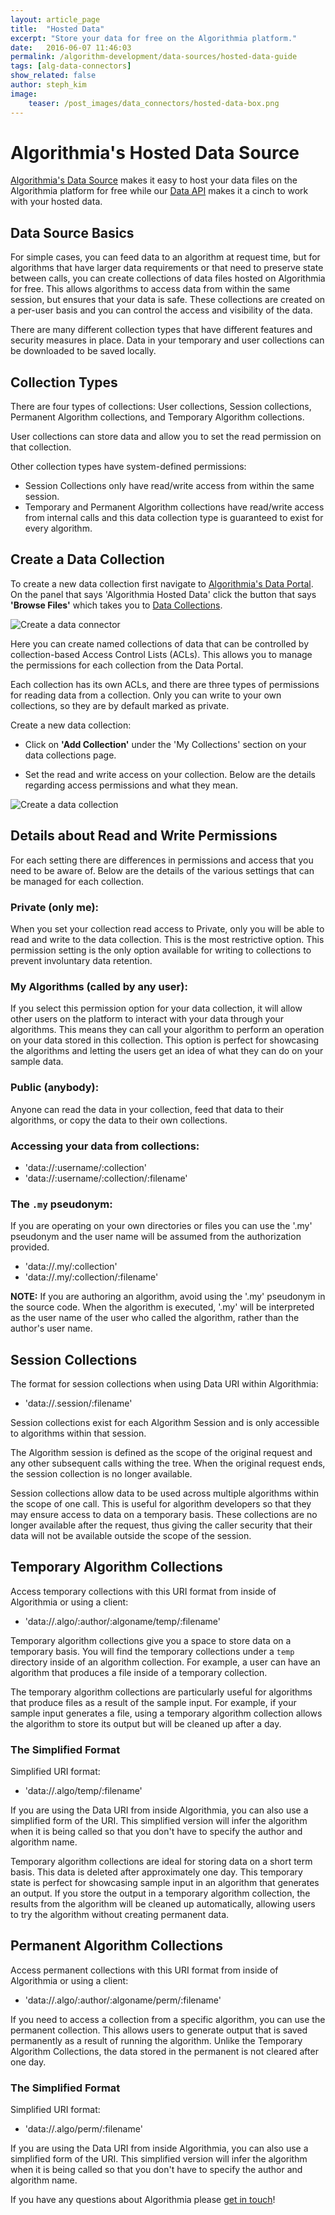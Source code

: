 ```yaml
---
layout: article_page
title:  "Hosted Data"
excerpt: "Store your data for free on the Algorithmia platform."
date:   2016-06-07 11:46:03
permalink: /algorithm-development/data-sources/hosted-data-guide
tags: [alg-data-connectors]
show_related: false
author: steph_kim
image:
    teaser: /post_images/data_connectors/hosted-data-box.png
---
```


# Algorithmia's Hosted Data Source
<a href="https://algorithmia.com/data/hosted">Algorithmia's Data Source</a> makes it easy to host your data files on the Algorithmia platform for free while our <a href="http://docs.algorithmia.com/#data-api-specification">Data API</a> makes it a cinch to work with your hosted data.

## Data Source Basics
For simple cases, you can feed data to an algorithm at request time, but for algorithms that have larger data requirements or that need to preserve state between calls, you can create collections of data files hosted on Algorithmia for free. This allows algorithms to access data from within the same session, but ensures that your data is safe. These collections are created on a per-user basis and you can control the access and visibility of the data.

There are many different collection types that have different features and security measures in place. Data in your temporary and user collections can be downloaded to be saved locally.

## Collection Types
There are four types of collections: User collections, Session collections, Permanent Algorithm collections, and Temporary Algorithm collections.

User collections can store data and allow you to set the read permission on that collection.

Other collection types have system-defined permissions:

- Session Collections only have read/write access from within the same session.
- Temporary and Permanent Algorithm collections have read/write access from internal calls and this data collection type is guaranteed to exist for every algorithm.

## Create a Data Collection
To create a new data collection first navigate to <a href="https://algorithmia.com/data" target="_blank">Algorithmia's Data Portal</a>. On the panel that says 'Algorithmia Hosted Data' click the button that says **'Browse Files'** which takes you to <a href="https://algorithmia.com/data/hosted">Data Collections</a>.

<img src="/images/post_images/data_connectors/manage_connector_all.png" alt="Create a data connector" class="screenshot">

Here you can create named collections of data that can be controlled by collection-based Access Control Lists (ACLs). This allows you to manage the permissions for each collection from the Data Portal.

Each collection has its own ACLs, and there are three types of permissions for reading data from a collection. Only you can write to your own collections, so they are by default marked as private.

Create a new data collection:

- Click on **'Add Collection'** under the 'My Collections' section on your data collections page.

- Set the read and write access on your collection. Below are the details regarding access permissions and what they mean.


<img src="/images/post_images/model_hosting/add_collections_visual.png" alt="Create a data collection" class="screenshot">

## Details about Read and Write Permissions
For each setting there are differences in permissions and access that you need to be aware of. Below are the details of the various settings that can be managed for each collection.


### Private (only me):
When you set your collection read access to Private, only you will be able to read and write to the data collection. This is the most restrictive option. This permission setting is the only option available for writing to collections to prevent involuntary data retention.

### My Algorithms (called by any user):
If you select this permission option for your data collection, it will allow other users on the platform to interact with your data through your algorithms. This means they can call your algorithm to perform an operation on your data stored in this collection. This option is perfect for showcasing the algorithms and letting the users get an idea of what they can do on your sample data.

### Public (anybody):
Anyone can read the data in your collection, feed that data to their algorithms, or copy the data to their own collections.

### Accessing your data from collections:

- 'data://:username/:collection'
- 'data://:username/:collection/:filename'

### The `.my` pseudonym:

If you are operating on your own directories or files you can use the '.my' pseudonym and the user name will be assumed from the authorization provided.

- 'data://.my/:collection'
- 'data://.my/:collection/:filename'

**NOTE:** If you are authoring an algorithm, avoid using the '.my' pseudonym in the source code. When the algorithm is executed, '.my' will be interpreted as the user name of the user who called the algorithm, rather than the author's user name.

## Session Collections

The format for session collections when using Data URI within Algorithmia:

- 'data://.session/:filename'

Session collections exist for each Algorithm Session and is only accessible to algorithms within that session.

The Algorithm session is defined as the scope of the original request and any other subsequent calls withing the tree. When the original request ends, the session collection is no longer available.

Session collections allow data to be used across multiple algorithms within the scope of one call. This is useful for algorithm developers so that they may ensure access to data on a temporary basis. These collections are no longer available after the request, thus giving the caller security that their data will not be available outside the scope of the session.

## Temporary Algorithm Collections

Access temporary collections with this URI format from inside of Algorithmia or using a client:

- 'data://.algo/:author/:algoname/temp/:filename'

Temporary algorithm collections give you a space to store data on a temporary basis. You will find the temporary collections under a `temp` directory inside of an algorithm collection. For example, a user can have an algorithm that produces a file inside of a temporary collection.

The temporary algorithm collections are particularly useful for algorithms that produce files as a result of the sample input. For example, if your sample input generates a file, using a temporary algorithm collection allows the algorithm to store its output but will be cleaned up after a day.

### The Simplified Format

Simplified URI format:

- 'data://.algo/temp/:filename'

If you are using the Data URI from inside Algorithmia, you can also use a simplified form of the URI. This simplified version will infer the algorithm when it is being called so that you don't have to specify the author and algorithm name.

Temporary algorithm collections are ideal for storing data on a short term basis. This data is deleted after approximately one day. This temporary state is perfect for showcasing sample input in an algorithm that generates an output. If you store the output in a temporary algorithm collection, the results from the algorithm will be cleaned up automatically, allowing users to try the algorithm without creating permanent data.

## Permanent Algorithm Collections

Access permanent collections with this URI format from inside of Algorithmia or using a client:

- 'data://.algo/:author/:algoname/perm/:filename'

If you need to access a collection from a specific algorithm, you can use the permanent collection. This allows users to generate output that is saved permanently as a result of running the algorithm. Unlike the Temporary Algorithm Collections, the data stored in the permanent is not cleared after one day.

### The Simplified Format

Simplified URI format:

- 'data://.algo/perm/:filename'

If you are using the Data URI from inside Algorithmia, you can also use a simplified form of the URI. This simplified version will infer the algorithm when it is being called so that you don't have to specify the author and algorithm name.

If you have any questions about Algorithmia please <a href="mailto:support@algorithmia.com">get in touch</a>!
